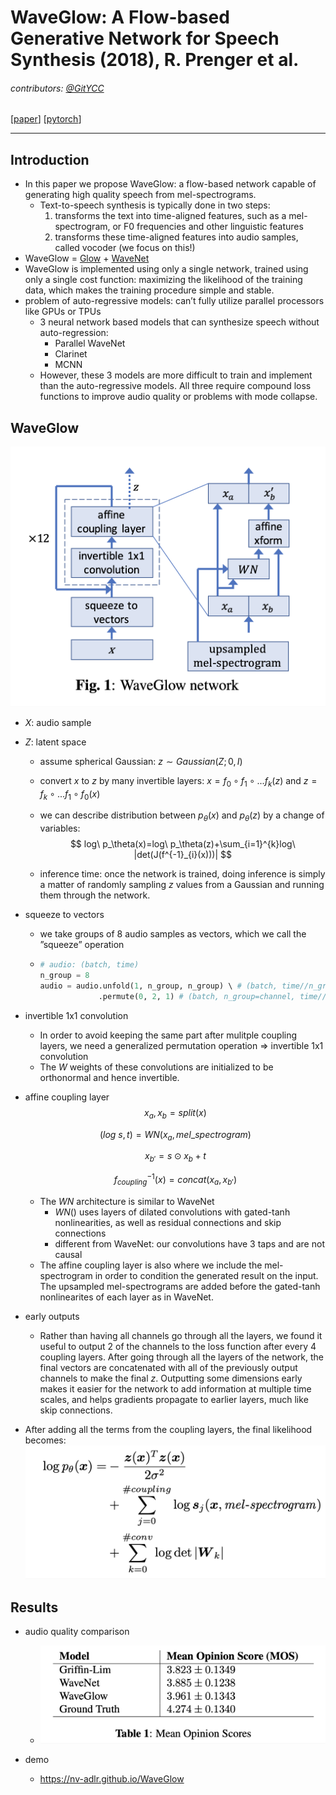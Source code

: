 # WaveGlow: A Flow-based Generative Network for Speech Synthesis (2018), R. Prenger et al.

###### contributors: [@GitYCC](https://github.com/GitYCC)

\[[paper](https://arxiv.org/pdf/1811.00002)\] \[[pytorch](https://github.com/NVIDIA/waveglow)\]

---

## Introduction

- In this paper we propose WaveGlow: a flow-based network capable of generating high quality speech from mel-spectrograms.
  - Text-to-speech synthesis is typically done in two steps:
    1. transforms the text into time-aligned features, such as a mel-spectrogram, or F0 frequencies and other linguistic features
    2. transforms these time-aligned features into audio samples, called vocoder (we focus on this!)
- WaveGlow = [Glow](../generative/glow.md) + [WaveNet](./wavenet.md)
- WaveGlow is implemented using only a single network, trained using only a single cost function: maximizing the likelihood of the training data, which makes the training procedure simple and stable.
- problem of auto-regressive models: can’t fully utilize parallel processors like GPUs or TPUs
  - 3 neural network based models that can synthesize speech without auto-regression: 
    - Parallel WaveNet
    - Clarinet
    - MCNN
  - However, these 3 models are more difficult to train and implement than the auto-regressive models. All three require compound loss functions to improve audio quality or problems with mode collapse.

## WaveGlow

![](assets/waveglow_01.png)

- $X$: audio sample

- $Z$: latent space

  - assume spherical Gaussian: $z\sim Gaussian(Z;0,I)$

  - convert $x$ to $z$ by many invertible layers: $x=f_0\circ f_1\circ ...f_k(z)$ and $z=f_k\circ ...f_1\circ f_0(x)$

  - we can describe distribution between $p_\theta(x)$ and $p_\theta(z)$ by a change of variables:
    $$
    log\ p_\theta(x)=log\ p_\theta(z)+\sum_{i=1}^{k}log\ |det(J(f^{-1}_{i}(x)))|
    $$

  - inference time: once the network is trained, doing inference is simply a matter of randomly sampling $z$ values from a Gaussian and running them through the network.

- squeeze to vectors

  - we take groups of 8 audio samples as vectors, which we call the ”squeeze” operation

  - ```python
    # audio: (batch, time)
    n_group = 8
    audio = audio.unfold(1, n_group, n_group) \ # (batch, time//n_group, n_group)
                 .permute(0, 2, 1) # (batch, n_group=channel, time//n_group)
    ```

- invertible 1x1 convolution

  - In order to avoid keeping the same part after mulitple coupling layers, we need a generalized permutation operation => invertible 1x1 convolution
  - The $W$ weights of these convolutions are initialized to be orthonormal and hence invertible.

- affine coupling layer
  $$
  x_a,x_b=split(x)
  $$

  $$
  (log\ s,t)=WN(x_a,mel\_spectrogram)
  $$

  $$
  x_{b'}=s\odot x_b + t
  $$

  $$
  f_{coupling}^{-1}(x)=concat(x_a,x_{b'})
  $$

  - The $WN$ architecture is similar to WaveNet
    - $WN()$ uses layers of dilated convolutions with gated-tanh nonlinearities, as well as residual connections and skip connections
    - different from WaveNet: our convolutions have 3 taps and are not causal
  - The affine coupling layer is also where we include the mel-spectrogram in order to condition the generated result on the input. The upsampled mel-spectrograms are added before the gated-tanh nonlinearites of each layer as in WaveNet.

- early outputs

  - Rather than having all channels go through all the layers, we found it useful to output 2 of the channels to the loss function after every 4 coupling layers. After going through all the layers of the network, the final vectors are concatenated with all of the previously output channels to make the final $z$. Outputting some dimensions early makes it easier for the network to add information at multiple time scales, and helps gradients propagate to earlier layers, much like skip connections. 

- After adding all the terms from the coupling layers, the final likelihood becomes:
  ![](assets/waveglow_02.png)

## Results

- audio quality comparison
  - ![](assets/waveglow_03.png)

- demo
  - https://nv-adlr.github.io/WaveGlow







